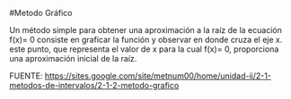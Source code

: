 #Metodo Gráfico

Un método simple para obtener una aproximación a la raíz de la ecuación f(x)= 0 consiste en graficar la función y observar en donde cruza el eje x. este punto, que representa el valor  de x para la cual f(x)= 0, proporciona una aproximación inicial de la raíz.

FUENTE: https://sites.google.com/site/metnum00/home/unidad-ii/2-1-metodos-de-intervalos/2-1-2-metodo-grafico
